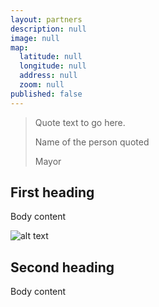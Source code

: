 ```yaml
---
layout: partners
description: null
image: null
map:
  latitude: null
  longitude: null
  address: null
  zoom: null
published: false
---
```

<div class="map" id="map"></div>

<section class="testimonial">
		<div class="container flex">
			<div class="testimonial-block">
				<blockquote>
					<p class="editable">Quote text to go here.</p>
					<p class="profile_author">Name of the person quoted</p>
					<p>Mayor</p>
				</blockquote>
			</div>
		</div>
	</section>

## First heading

Body content 

![alt text](/images/imageName.png "Image Name")

## Second heading 

Body content 

<script type="text/javascript">
	window.mapData = {{ page.map | jsonify }};

	function initMap() {
		var myOptions = {
			scrollwheel: false,
			draggable: false,
			panControl: false,
			disableDefaultUI: true,
			zoom: window.mapData.zoom,
			maxZoom: window.mapData.zoom,
			minZoom: window.mapData.zoom,
			center: new google.maps.LatLng(window.mapData.latitude, window.mapData.longitude),
			mapTypeId: google.maps.MapTypeId.ROADMAP
		};
		map = new google.maps.Map(document.getElementById("map"), myOptions);
		marker = new google.maps.Marker({
			map: map,
			position: new google.maps.LatLng(window.mapData.latitude, window.mapData.longitude)
		});

		google.maps.event.addDomListener(window, "resize", function () {
			map.setCenter(myOptions.center);
		});
	}
</script>

<script async defer src="https://maps.googleapis.com/maps/api/js?key={{ site.google_maps_javascript_api_key }}&amp;callback=initMap"></script>
